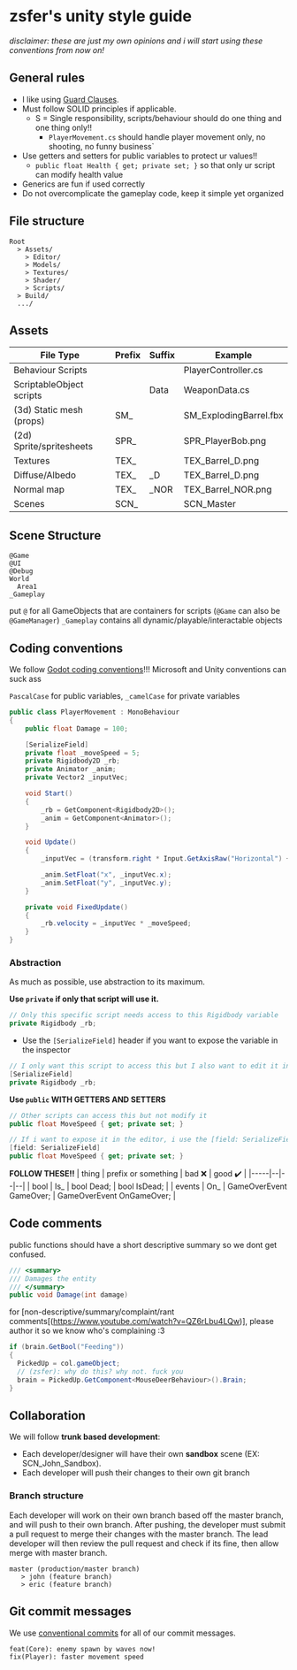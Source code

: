 # zsfer's unity style guide

*disclaimer: these are just my own opinions and i will start using these conventions from now on!*

## General rules

- I like using [Guard Clauses](https://deviq.com/design-patterns/guard-clause).
- Must follow SOLID principles if applicable.
  - S = Single responsibility, scripts/behaviour should do one thing and one thing only!!
    - `PlayerMovement.cs` should handle player movement only, no shooting, no funny business`
- Use getters and setters for public variables to protect ur values!!
  - `public float Health { get; private set; }` so that only ur script can modify health value
- Generics are fun if used correctly
- Do not overcomplicate the gameplay code, keep it simple yet organized

## File structure

```
Root
  > Assets/
    > Editor/
    > Models/
    > Textures/
    > Shader/
    > Scripts/
  > Build/
  .../
```

## Assets

| File Type | Prefix | Suffix | Example | 
------------|--------|---------|-------|
| Behaviour Scripts |  | | PlayerController.cs |
| ScriptableObject scripts | | Data | WeaponData.cs |
| (3d) Static mesh (props) | SM_ | | SM_ExplodingBarrel.fbx |
| (2d) Sprite/spritesheets | SPR_ | | SPR_PlayerBob.png |
| Textures | TEX_ | | TEX_Barrel_D.png |
| Diffuse/Albedo | TEX_ | _D | TEX_Barrel_D.png |
| Normal map | TEX_ | _NOR | TEX_Barrel_NOR.png |
| Scenes | SCN_ | | SCN_Master |

## Scene Structure

```
@Game
@UI
@Debug
World
  Area1
_Gameplay
```

put `@` for all GameObjects that are containers for scripts (`@Game` can also be `@GameManager`)
`_Gameplay` contains all dynamic/playable/interactable objects

## Coding conventions

We follow [Godot coding conventions](https://docs.godotengine.org/en/stable/tutorials/scripting/c_sharp/c_sharp_style_guide.html)!!! Microsoft and Unity conventions can suck ass

`PascalCase` for public variables, `_camelCase` for private variables

```c#
public class PlayerMovement : MonoBehaviour
{
    public float Damage = 100;

    [SerializeField]
    private float _moveSpeed = 5;
    private Rigidbody2D _rb;
    private Animator _anim;
    private Vector2 _inputVec;

    void Start()
    {
        _rb = GetComponent<Rigidbody2D>();
        _anim = GetComponent<Animator>();
    }

    void Update()
    {
        _inputVec = (transform.right * Input.GetAxisRaw("Horizontal") + transform.up * Input.GetAxisRaw("Vertical")).normalized;

        _anim.SetFloat("x", _inputVec.x);
        _anim.SetFloat("y", _inputVec.y);
    }

    private void FixedUpdate()
    {
        _rb.velocity = _inputVec * _moveSpeed;
    }
}
```
### Abstraction

As much as possible, use abstraction to its maximum.

**Use `private` if only that script will use it.**

```c#
// Only this specific script needs access to this Rigidbody variable
private Rigidbody _rb;
```
- Use the `[SerializeField]` header if you want to expose the variable in the inspector

```c#
// I only want this script to access this but I also want to edit it in the inspector
[SerializeField]
private Rigidbody _rb;
```

**Use `public` WITH GETTERS AND SETTERS**

```c#
// Other scripts can access this but not modify it
public float MoveSpeed { get; private set; }

// If i want to expose it in the editor, i use the [field: SerializeField] header
[field: SerializeField]
public float MoveSpeed { get; private set; }
```

**FOLLOW THESE!!**
| thing | prefix or something | bad ❌ | good ✔️ |
|-----|--|--|--|
| bool | Is_ | bool Dead; | bool IsDead; |
| events | On_ | GameOverEvent GameOver; | GameOverEvent OnGameOver; |

## Code comments

public functions should have a short descriptive summary so we dont get confused.

```c#
/// <summary>
/// Damages the entity
/// </summary>
public void Damage(int damage) 
```

for [non-descriptive/summary/complaint/rant comments[(https://www.youtube.com/watch?v=QZ6rLbu4LQw)], please author it so we know who's complaining :3
```c#
if (brain.GetBool("Feeding"))
{
  PickedUp = col.gameObject;
  // (zsfer): why do this? why not. fuck you
  brain = PickedUp.GetComponent<MouseDeerBehaviour>().Brain; 
}

```

## Collaboration

We will follow **trunk based development**:

- Each developer/designer will have their own **sandbox** scene (EX: SCN_John_Sandbox).
- Each developer will push their changes to their own git branch

### Branch structure

Each developer will work on their own branch based off the master branch, and will push to their own branch. 
After pushing, the developer must submit a pull request to merge their changes with the master branch.
The lead developer will then review the pull request and check if its fine, then allow merge with master branch.

```
master (production/master branch)
   > john (feature branch)
   > eric (feature branch)
```


## Git commit messages

We use [conventional commits](https://www.conventionalcommits.org/en/v1.0.0/) for all of our commit messages.
```
feat(Core): enemy spawn by waves now!
fix(Player): faster movement speed
```

